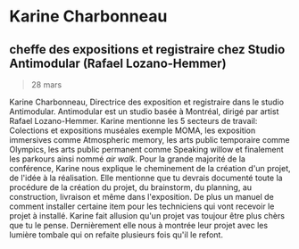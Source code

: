# Karine Charbonneau
## cheffe des expositions et registraire chez Studio Antimodular (Rafael Lozano-Hemmer)
> 28 mars

Karine Charbonneau, Directrice des exposition et registraire dans le studio Antimodular. Antimodular est un studio basée à Montréal, dirigé par artist Rafael Lozano-Hemmer. Karine mentionne les 5 secteurs de travail: Colections et expositions muséales exemple MOMA, les exposition immersives comme Atmospheric memory, les arts public temporaire comme Olympics, les arts public permanent comme Speaking willow et finalement les parkours ainsi nommé *air walk*. Pour la grande majorité de la conférence, Karine nous explique le cheminement de la création d'un projet, de l'idée à la réalisation. Elle mentionne que tu devrais documenté toute la procédure de la création du projet, du brainstorm, du planning, au construction, livraison et même dans l'exposition. De plus un manuel de comment installer certaine item pour les techniciens qui vont recevoir le projet à installé. Karine fait allusion qu'un projet vas toujour être plus chèrs que tu le pense. Dernièrement elle nous à montrée leur projet avec les lumière tombale qui on refaite plusieurs fois qu'il le refont.
